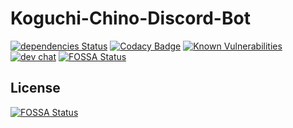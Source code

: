 # Koguchi-Chino-Discord-Bot

[![dependencies Status](https://david-dm.org/edisonlee55/Koguchi-Chino-Discord-Bot/status.svg)](https://david-dm.org/edisonlee55/Koguchi-Chino-Discord-Bot)
[![Codacy Badge](https://api.codacy.com/project/badge/Grade/3afdee7e0b1849fca7a03ec14e1dbf46)](https://www.codacy.com/app/edisonlee55/Koguchi-Chino-Discord-Bot?utm_source=github.com&amp;utm_medium=referral&amp;utm_content=edisonlee55/Koguchi-Chino-Discord-Bot&amp;utm_campaign=Badge_Grade)
[![Known Vulnerabilities](https://snyk.io/test/github/edisonlee55/koguchi-chino-discord-bot/badge.svg?targetFile=package.json)](https://snyk.io/test/github/edisonlee55/koguchi-chino-discord-bot?targetFile=package.json)
[![dev chat](https://discordapp.com/api/guilds/395361437876224001/widget.png?style=shield)](https://discord.gg/YhqcM3f)
[![FOSSA Status](https://app.fossa.io/api/projects/git%2Bgithub.com%2Fedisonlee55%2FKoguchi-Chino-Discord-Bot.svg?type=shield)](https://app.fossa.io/projects/git%2Bgithub.com%2Fedisonlee55%2FKoguchi-Chino-Discord-Bot?ref=badge_shield)


## License
[![FOSSA Status](https://app.fossa.io/api/projects/git%2Bgithub.com%2Fedisonlee55%2FKoguchi-Chino-Discord-Bot.svg?type=large)](https://app.fossa.io/projects/git%2Bgithub.com%2Fedisonlee55%2FKoguchi-Chino-Discord-Bot?ref=badge_large)